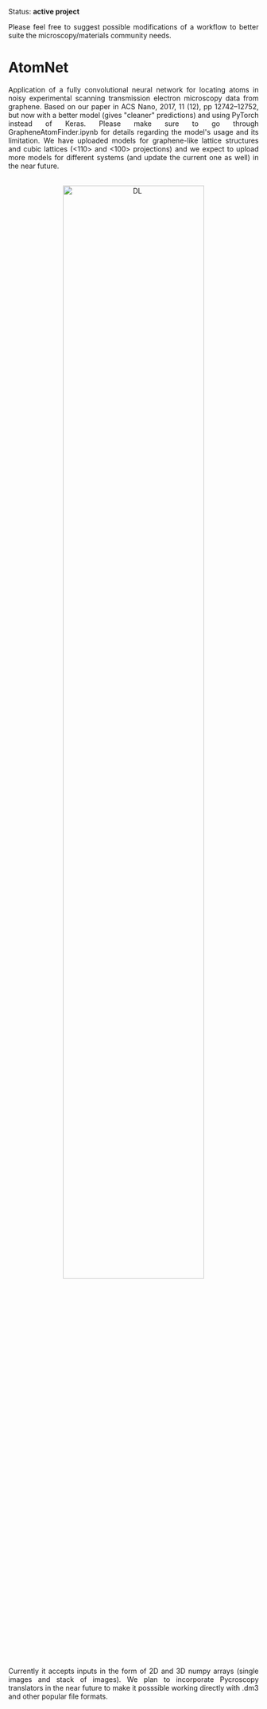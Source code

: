 Status: <b>active project</b><br>
<p align="justify">
Please feel free to suggest possible modifications of a workflow to better suite the microscopy/materials community needs.</p>

# AtomNet
<p align="justify">
Application of a fully convolutional neural network for locating atoms in noisy experimental scanning transmission electron microscopy data from graphene. Based on our paper in ACS Nano, 2017, 11 (12), pp 12742–12752, but now with a better model (gives "cleaner" predictions) and using PyTorch instead of Keras. Please make sure to go through GrapheneAtomFinder.ipynb for details regarding the model's usage and its limitation. We have uploaded models for graphene-like lattice structures and cubic lattices (<110> and <100> projections) and we expect to upload more models for different systems (and update the current one as well) in the near future.<br><br>
<p align="center">
  <img src="https://github.com/pycroscopy/AICrystallographer/blob/master/AtomNet/DL.png" width="75%" title="DL">
<p align="justify">
<br><br>
Currently it accepts inputs in the form of 2D and 3D numpy arrays (single images and stack of images). We plan to incorporate Pycroscopy translators in the near future to make it posssible working directly with .dm3 and other popular file formats.
